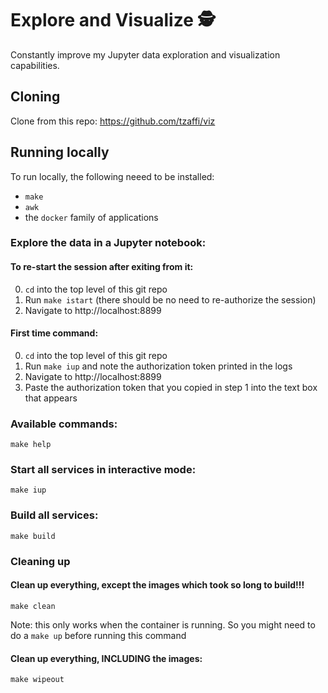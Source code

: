 # Explore and Visualize 🕵

Constantly improve my Jupyter data exploration and visualization capabilities.

## Cloning

Clone from this repo: https://github.com/tzaffi/viz

## Running locally

To run locally, the following neeed to be installed:

* `make`
* `awk`
* the `docker` family of applications

### Explore the data in a Jupyter notebook:

#### To re-start the session after exiting from it:

0. `cd` into the top level of this git repo
1. Run `make istart` (there should be no need to re-authorize the session)
2. Navigate to http://localhost:8899


#### First time command:

0. `cd` into the top level of this git repo
1. Run `make iup` and note the authorization token printed in the logs
2. Navigate to http://localhost:8899
3. Paste the authorization token that you copied in step 1 into the text box that appears

### Available commands:

`make help` 

### Start all services in interactive mode:

`make iup`

### Build all services:

`make build`


### Cleaning up

#### Clean up everything, except the images which took so long to build!!!

`make clean` 

Note: this only works when the container is running. So you might need to do a `make up` before running this command

#### Clean up everything, INCLUDING the images:

`make wipeout`

